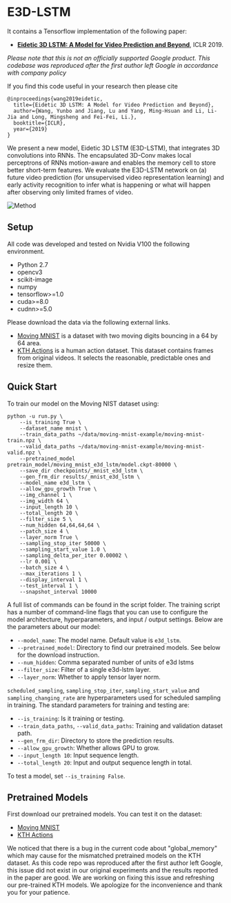 # E3D-LSTM

It contains a Tensorflow implementation of the following paper:

* [**Eidetic 3D LSTM: A Model for Video Prediction and Beyond**](https://openreview.net/forum?id=B1lKS2AqtX), ICLR 2019.

*Please note that this is not an officially supported Google product. This codebase was reproduced after the first author left Google in accordance with company policy*

If you find this code useful in your research then please cite

```
@inproceedings{wang2019eidetic,
  title={Eidetic 3D LSTM: A Model for Video Prediction and Beyond},
  author={Wang, Yunbo and Jiang, Lu and Yang, Ming-Hsuan and Li, Li-Jia and Long, Mingsheng and Fei-Fei, Li.},
  booktitle={ICLR},
  year={2019}
}
```


We present a new model, Eidetic 3D LSTM (E3D-LSTM), that integrates
3D convolutions into RNNs. The encapsulated 3D-Conv makes local perceptrons
of RNNs motion-aware and enables the memory cell to store better short-term
features. We evaluate the E3D-LSTM network on (a) future video prediction
(for unsupervised video representation learning) and early activity
recognition to infer what is happening or what will happen after observing
only limited frames of video.

![Method](images/e3d_lstm_framework.png)



## Setup

All code was developed and tested on Nvidia V100 the following environment.

- Python 2.7
- opencv3
- scikit-image
- numpy
- tensorflow>=1.0
- cuda>=8.0
- cudnn>=5.0

Please download the data via the following external links.

* [Moving MNIST](https://www.dropbox.com/s/fpe24s1t94m87rn/moving-mnist-example.tar.gz?dl=0) is a dataset with two moving digits bouncing in a 64 by 64 area.
* [KTH Actions](https://www.dropbox.com/s/ppmob712dzgogly/kth_action.tar.gz?dl=0) is a human action dataset. This dataset contains frames from original videos. It selects the reasonable, predictable ones and resize them.


## Quick Start

To train our model on the Moving NIST dataset using:

```
python -u run.py \
    --is_training True \
    --dataset_name mnist \
    --train_data_paths ~/data/moving-mnist-example/moving-mnist-train.npz \
    --valid_data_paths ~/data/moving-mnist-example/moving-mnist-valid.npz \
    --pretrained_model pretrain_model/moving_mnist_e3d_lstm/model.ckpt-80000 \
    --save_dir checkpoints/_mnist_e3d_lstm \
    --gen_frm_dir results/_mnist_e3d_lstm \
    --model_name e3d_lstm \
    --allow_gpu_growth True \
    --img_channel 1 \
    --img_width 64 \
    --input_length 10 \
    --total_length 20 \
    --filter_size 5 \
    --num_hidden 64,64,64,64 \
    --patch_size 4 \
    --layer_norm True \
    --sampling_stop_iter 50000 \
    --sampling_start_value 1.0 \
    --sampling_delta_per_iter 0.00002 \
    --lr 0.001 \
    --batch_size 4 \
    --max_iterations 1 \
    --display_interval 1 \
    --test_interval 1 \
    --snapshot_interval 10000
```

A full list of commands can be found in the script folder.
The training script has a number of command-line flags that you can use to configure the model architecture, hyperparameters, and input / output settings.
Below are the parameters about our model:

- `--model_name`: The model name. Default value is `e3d_lstm`.
- `--pretrained_model`: Directory to find our pretrained models. See below for the download instruction.
- `--num_hidden`: Comma separated number of units of e3d lstms
- `--filter_size`: Filter of a single e3d-lstm layer.
- `--layer_norm`: Whether to apply tensor layer norm.

`scheduled_sampling`, `sampling_stop_iter`, `sampling_start_value` and `sampling_changing_rate` are hyperparameters used for scheduled sampling in training. The standard parameters for training and testing are:

- `--is_training`: Is it training or testing.
- `--train_data_paths`, `--valid_data_paths`: Training and validation dataset path.
- `--gen_frm_dir`: Directory to store the prediction results.
- `--allow_gpu_growth`: Whether allows GPU to grow.
- `--input_length 10`: Input sequence length.
- `--total_length 20`: Input and output sequence length in total.


To test a model, set `--is_training False`.

## Pretrained Models

First download our pretrained models. You can test it on the dataset:

* [Moving MNIST](https://storage.googleapis.com/e3d_lstm/pretrained_models/moving_mnist_e3d_lstm_pretrain.zip)
* [KTH Actions]()

We noticed that there is a bug in the current code about "global_memory" which may cause for the mismatched pretrained models on the KTH dataset. As this code repo was reproduced after the first author left Google, this issue did not exist in our original experiments and the results reported in the paper are good. We are working on fixing this issue and refreshing our pre-trained KTH models. We apologize for the inconvenience and thank you for your patience.
